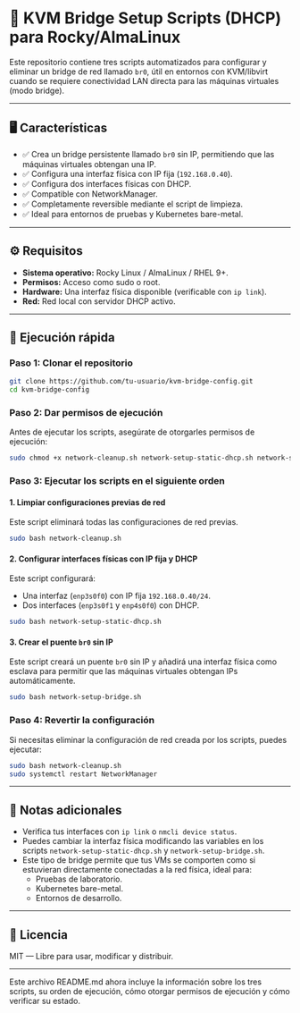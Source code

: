 # 🔧 KVM Bridge Setup Scripts (DHCP) para Rocky/AlmaLinux

Este repositorio contiene tres scripts automatizados para configurar y eliminar un bridge de red llamado `br0`, útil en entornos con KVM/libvirt cuando se requiere conectividad LAN directa para las máquinas virtuales (modo bridge).

---

## 🖥️ Características

- ✅ Crea un bridge persistente llamado `br0` sin IP, permitiendo que las máquinas virtuales obtengan una IP.
- ✅ Configura una interfaz física con IP fija (`192.168.0.40`).
- ✅ Configura dos interfaces físicas con DHCP.
- ✅ Compatible con NetworkManager.
- ✅ Completamente reversible mediante el script de limpieza.
- ✅ Ideal para entornos de pruebas y Kubernetes bare-metal.

---

## ⚙️ Requisitos

- **Sistema operativo:** Rocky Linux / AlmaLinux / RHEL 9+.
- **Permisos:** Acceso como sudo o root.
- **Hardware:** Una interfaz física disponible (verificable con `ip link`).
- **Red:** Red local con servidor DHCP activo.

---

## 🚀 Ejecución rápida

### Paso 1: Clonar el repositorio

```bash
git clone https://github.com/tu-usuario/kvm-bridge-config.git
cd kvm-bridge-config
```

### Paso 2: Dar permisos de ejecución

Antes de ejecutar los scripts, asegúrate de otorgarles permisos de ejecución:

```bash
sudo chmod +x network-cleanup.sh network-setup-static-dhcp.sh network-setup-bridge.sh
```

### Paso 3: Ejecutar los scripts en el siguiente orden

#### 1. Limpiar configuraciones previas de red

Este script eliminará todas las configuraciones de red previas.

```bash
sudo bash network-cleanup.sh
```

#### 2. Configurar interfaces físicas con IP fija y DHCP

Este script configurará:

- Una interfaz (`enp3s0f0`) con IP fija `192.168.0.40/24`.
- Dos interfaces (`enp3s0f1` y `enp4s0f0`) con DHCP.

```bash
sudo bash network-setup-static-dhcp.sh
```

#### 3. Crear el puente `br0` sin IP

Este script creará un puente `br0` sin IP y añadirá una interfaz física como esclava para permitir que las máquinas virtuales obtengan IPs automáticamente.

```bash
sudo bash network-setup-bridge.sh
```

### Paso 4: Revertir la configuración

Si necesitas eliminar la configuración de red creada por los scripts, puedes ejecutar:

```bash
sudo bash network-cleanup.sh
sudo systemctl restart NetworkManager
```

---

## 📍 Notas adicionales

- Verifica tus interfaces con `ip link` o `nmcli device status`.
- Puedes cambiar la interfaz física modificando las variables en los scripts `network-setup-static-dhcp.sh` y `network-setup-bridge.sh`.
- Este tipo de bridge permite que tus VMs se comporten como si estuvieran directamente conectadas a la red física, ideal para:
  - Pruebas de laboratorio.
  - Kubernetes bare-metal.
  - Entornos de desarrollo.

---

## 📜 Licencia

MIT — Libre para usar, modificar y distribuir.

---

Este archivo README.md ahora incluye la información sobre los tres scripts, su orden de ejecución, cómo otorgar permisos de ejecución y cómo verificar su estado.